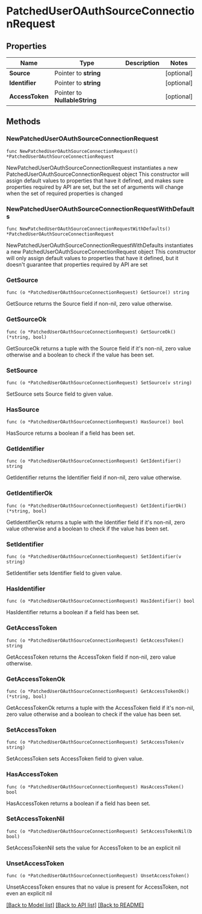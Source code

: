 # PatchedUserOAuthSourceConnectionRequest

## Properties

Name | Type | Description | Notes
------------ | ------------- | ------------- | -------------
**Source** | Pointer to **string** |  | [optional] 
**Identifier** | Pointer to **string** |  | [optional] 
**AccessToken** | Pointer to **NullableString** |  | [optional] 

## Methods

### NewPatchedUserOAuthSourceConnectionRequest

`func NewPatchedUserOAuthSourceConnectionRequest() *PatchedUserOAuthSourceConnectionRequest`

NewPatchedUserOAuthSourceConnectionRequest instantiates a new PatchedUserOAuthSourceConnectionRequest object
This constructor will assign default values to properties that have it defined,
and makes sure properties required by API are set, but the set of arguments
will change when the set of required properties is changed

### NewPatchedUserOAuthSourceConnectionRequestWithDefaults

`func NewPatchedUserOAuthSourceConnectionRequestWithDefaults() *PatchedUserOAuthSourceConnectionRequest`

NewPatchedUserOAuthSourceConnectionRequestWithDefaults instantiates a new PatchedUserOAuthSourceConnectionRequest object
This constructor will only assign default values to properties that have it defined,
but it doesn't guarantee that properties required by API are set

### GetSource

`func (o *PatchedUserOAuthSourceConnectionRequest) GetSource() string`

GetSource returns the Source field if non-nil, zero value otherwise.

### GetSourceOk

`func (o *PatchedUserOAuthSourceConnectionRequest) GetSourceOk() (*string, bool)`

GetSourceOk returns a tuple with the Source field if it's non-nil, zero value otherwise
and a boolean to check if the value has been set.

### SetSource

`func (o *PatchedUserOAuthSourceConnectionRequest) SetSource(v string)`

SetSource sets Source field to given value.

### HasSource

`func (o *PatchedUserOAuthSourceConnectionRequest) HasSource() bool`

HasSource returns a boolean if a field has been set.

### GetIdentifier

`func (o *PatchedUserOAuthSourceConnectionRequest) GetIdentifier() string`

GetIdentifier returns the Identifier field if non-nil, zero value otherwise.

### GetIdentifierOk

`func (o *PatchedUserOAuthSourceConnectionRequest) GetIdentifierOk() (*string, bool)`

GetIdentifierOk returns a tuple with the Identifier field if it's non-nil, zero value otherwise
and a boolean to check if the value has been set.

### SetIdentifier

`func (o *PatchedUserOAuthSourceConnectionRequest) SetIdentifier(v string)`

SetIdentifier sets Identifier field to given value.

### HasIdentifier

`func (o *PatchedUserOAuthSourceConnectionRequest) HasIdentifier() bool`

HasIdentifier returns a boolean if a field has been set.

### GetAccessToken

`func (o *PatchedUserOAuthSourceConnectionRequest) GetAccessToken() string`

GetAccessToken returns the AccessToken field if non-nil, zero value otherwise.

### GetAccessTokenOk

`func (o *PatchedUserOAuthSourceConnectionRequest) GetAccessTokenOk() (*string, bool)`

GetAccessTokenOk returns a tuple with the AccessToken field if it's non-nil, zero value otherwise
and a boolean to check if the value has been set.

### SetAccessToken

`func (o *PatchedUserOAuthSourceConnectionRequest) SetAccessToken(v string)`

SetAccessToken sets AccessToken field to given value.

### HasAccessToken

`func (o *PatchedUserOAuthSourceConnectionRequest) HasAccessToken() bool`

HasAccessToken returns a boolean if a field has been set.

### SetAccessTokenNil

`func (o *PatchedUserOAuthSourceConnectionRequest) SetAccessTokenNil(b bool)`

 SetAccessTokenNil sets the value for AccessToken to be an explicit nil

### UnsetAccessToken
`func (o *PatchedUserOAuthSourceConnectionRequest) UnsetAccessToken()`

UnsetAccessToken ensures that no value is present for AccessToken, not even an explicit nil

[[Back to Model list]](../README.md#documentation-for-models) [[Back to API list]](../README.md#documentation-for-api-endpoints) [[Back to README]](../README.md)


